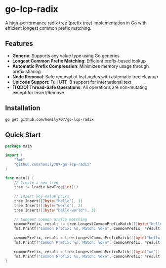 # go-lcp-radix

A high-performance radix tree (prefix tree) implementation in Go with efficient longest common prefix matching.

## Features

- **Generic**: Supports any value type using Go generics
- **Longest Common Prefix Matching**: Efficient prefix-based lookup
- **Automatic Prefix Compression**: Minimizes memory usage through prefix sharing
- **Node Removal**: Safe removal of leaf nodes with automatic tree cleanup
- **Unicode Support**: Full UTF-8 support for international text
- **[TODO] Thread-Safe Operations**: All operations are non-mutating except for Insert/Remove

## Installation

```bash
go get github.com/homily707/go-lcp-radix
```

## Quick Start

```go
package main

import (
    "fmt"
    "github.com/homily707/go-lcp-radix"
)

func main() {
    // Create a new tree
    tree := lradix.NewTree[int]()
    
    // Insert key-value pairs
    tree.Insert([]byte("hello"), 1)
    tree.Insert([]byte("world"), 2)
    tree.Insert([]byte("hello-world"), 3)
    
    // Longest common prefix matching
    commonPrefix, result := tree.LongestCommonPrefixMatch([]byte("hello-world!"))
    fmt.Printf("Common Prefix: %s, Match: %d\n", commonPrefix, *result) // Output: Common Prefix: hello-world, Match: 3
    
    commonPrefix, result = tree.LongestCommonPrefixMatch([]byte("hello there"))
    fmt.Printf("Common Prefix: %s, Match: %d\n", commonPrefix, *result) // Output: Common Prefix: hello, Match: 1
    
    commonPrefix, result = tree.LongestCommonPrefixMatch([]byte("wo"))
    fmt.Printf("Common Prefix: %s, Match: %d\n", commonPrefix, *result) // Output: Common Prefix: wo, Match: 2
}
```
